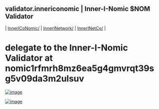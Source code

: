## validator.innericonomic | Inner-I-Nomic $NOM Validator

| [InnerICoNomic/](http://innericonomic.hns.is/) | [InnerINetwork/](https://innerinetwork/) | [InnerINetCo/](https://innerinetco/) |

# delegate to the Inner-I-Nomic Validator at nomic1rfmrh8mz6ea5g4gmvrqt39sg5v09da3m2ulsuv

[![image](file:///C:/Users/myspi/OneDrive/Pictures/nomic-logo.svg)](https://nomic.io/)

[![image](https://user-images.githubusercontent.com/37987346/103435699-6be72500-4be0-11eb-8264-7dcb24c14987.png)](http://shapereality.innerinetcompany.hns.to/)
